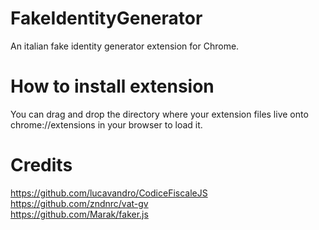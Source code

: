 # FakeIdentityGenerator
An italian fake identity generator extension for Chrome.

# How to install extension
You can drag and drop the directory where your extension files live onto chrome://extensions in your browser to load it.

# Credits
https://github.com/lucavandro/CodiceFiscaleJS <br>
https://github.com/zndnrc/vat-gv <br>
https://github.com/Marak/faker.js <br>
